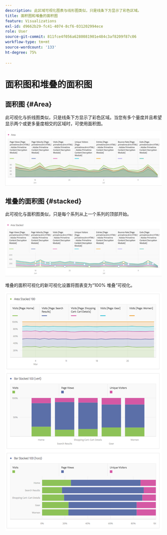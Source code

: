 ```yaml
---
description: 此区域可视化图表与线形图类似，只是线条下方显示了彩色区域。
title: 面积图和堆叠的面积图
feature: Visualizations
exl-id: d9662b29-fc41-4074-8cf6-031202994ece
role: User
source-git-commit: 811fce4f056a6280081901e484c3af8209f87c06
workflow-type: tm+mt
source-wordcount: '133'
ht-degree: 75%

---
```


# 面积图和堆叠的面积图

## 面积图 {#Area}

此可视化与折线图类似，只是线条下方显示了彩色区域。当您有多个量度并且希望显示两个或更多量度相交的区域时，可使用面积图。

![区域可视化图表显示多个量度，包括页面查看次数、访问次数、独特访客数和跳出率。](assets/area.png)

## 堆叠的面积图 {#stacked}

此可视化与面积图类似，只是每个系列从上一个系列的顶部开始。

![栈叠的区域，在上一个系列的顶部显示每个系列。](assets/area-stacked.png)

堆叠的面积可视化的新可视化设置将图表变为“100% 堆叠”可视化。

![栈叠的面积图，显示100%栈叠的可视化图表。](assets/areastacked100.png)
